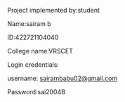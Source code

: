Project implemented by:student

Name:sairam b

ID:422721104040

College name:VRSCET

Login credentials:

username: sairambabu02@gmail.com

Password:sai2004B
